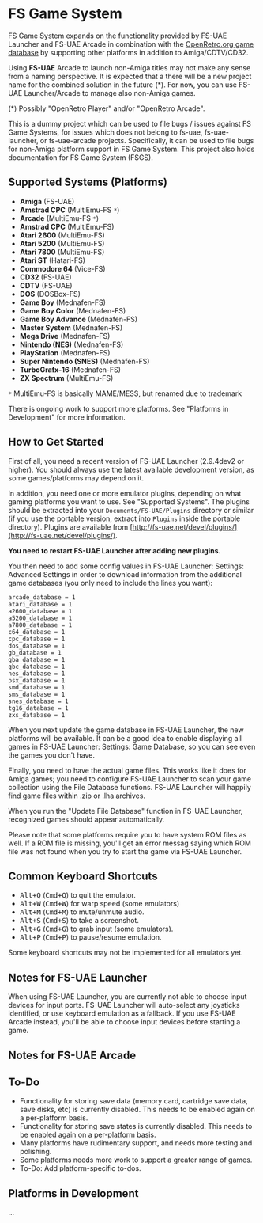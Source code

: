 # FS Game System

FS Game System expands on the functionality provided by FS-UAE Launcher
and FS-UAE Arcade in combination with the
[OpenRetro.org game database](https://openretro.org) by supporting other
platforms in addition to Amiga/CDTV/CD32.

Using **FS-UAE** Arcade to launch non-Amiga titles may not make any sense
from a naming perspective. It is expected that a there will be a new project
name for the combined solution in the future (*). For now, you can use
FS-UAE Launcher/Arcade to manage also non-Amiga games.

(*) Possibly "OpenRetro Player" and/or "OpenRetro Arcade".

This is a dummy project which can be used to file bugs / issues against
FS Game Systems, for issues which does not belong to fs-uae,
fs-uae-launcher, or fs-uae-arcade projects. Specifically, it can be used
to file bugs for non-Amiga platform support in FS Game System. This project
also holds documentation for FS Game System (FSGS).

## Supported Systems (Platforms)

* **Amiga** (FS-UAE)
* **Amstrad CPC** (MultiEmu-FS `*`)
* **Arcade** (MultiEmu-FS `*`)
* **Amstrad CPC** (MultiEmu-FS)
* **Atari 2600** (MultiEmu-FS)
* **Atari 5200** (MultiEmu-FS)
* **Atari 7800** (MultiEmu-FS)
* **Atari ST** (Hatari-FS)
* **Commodore 64** (Vice-FS)
* **CD32** (FS-UAE)
* **CDTV** (FS-UAE)
* **DOS** (DOSBox-FS)
* **Game Boy** (Mednafen-FS)
* **Game Boy Color** (Mednafen-FS)
* **Game Boy Advance** (Mednafen-FS)
* **Master System** (Mednafen-FS)
* **Mega Drive** (Mednafen-FS)
* **Nintendo (NES)** (Mednafen-FS)
* **PlayStation** (Mednafen-FS)
* **Super Nintendo (SNES)** (Mednafen-FS)
* **TurboGrafx-16** (Mednafen-FS)
* **ZX Spectrum** (MultiEmu-FS)

`*` MultiEmu-FS is basically MAME/MESS, but renamed due to trademark

There is ongoing work to support more platforms.
See "Platforms in Development" for more information.

## How to Get Started

First of all, you need a recent version of FS-UAE Launcher (2.9.4dev2
or higher). You should always use the latest available development
version, as some games/platforms may depend on it.

In addition, you need one or more emulator plugins, depending on what
gaming platforms you want to use. See "Supported Systems". The plugins
should be extracted into your `Documents/FS-UAE/Plugins` directory or
similar (if you use the portable version, extract into `Plugins` inside
the portable directory). Plugins are available from
[http://fs-uae.net/devel/plugins/](http://fs-uae.net/devel/plugins/).

**You need to restart FS-UAE Launcher after adding new plugins.**

<!--
You can also download an all-in-one portable bundle with FS-UAE Launcher,
FS-UAE Arcade and all emulator plugins for x86-64:
* Linux, Windows and macOS combined (x86-64): [x86-64.tar.gz](https://www.dropbox.com/s/cz10mocy85q3ewc/x86-64.tar.gz?dl=0)
* Windows only (x86-64):
[Windows.zip](https://www.dropbox.com/s/9olzcp6w7hg0l1h/Windows.zip?dl=0)
-->

You then need to add some config values in FS-UAE Launcher: Settings:
Advanced Settings in order to download information from the additional
game databases (you only need to include the lines you want):

    arcade_database = 1
    atari_database = 1
    a2600_database = 1
    a5200_database = 1
    a7800_database = 1
    c64_database = 1
    cpc_database = 1
    dos_database = 1
    gb_database = 1
    gba_database = 1
    gbc_database = 1
    nes_database = 1
    psx_database = 1
    smd_database = 1
    sms_database = 1
    snes_database = 1
    tg16_database = 1
    zxs_database = 1

When you next update the game database in FS-UAE Launcher, the new
platforms will be available. It can be a good idea to enable displaying
all games in FS-UAE Launcher: Settings: Game Database, so you can see
even the games you don't have.

Finally, you need to have the actual game files. This works like it does
for Amiga games; you need to configure FS-UAE Launcher to scan your
game collection using the File Database functions. FS-UAE Launcher will
happily find game files within .zip or .lha archives.

When you run the "Update File Database" function in FS-UAE Launcher,
recognized games should appear automatically.

Please note that some platforms require you to have system ROM files as
well. If a ROM file is missing, you'll get an error messag saying which
ROM file was not found when you try to start the game via FS-UAE Launcher.

## Common Keyboard Shortcuts

* <kbd>Alt+Q</kbd> (<kbd>Cmd+Q</kbd>) to quit the emulator.
* <kbd>Alt+W</kbd> (<kbd>Cmd+W</kbd>) for warp speed (some emulators)
* <kbd>Alt+M</kbd> (<kbd>Cmd+M</kbd>) to mute/unmute audio.
* <kbd>Alt+S</kbd> (<kbd>Cmd+S</kbd>) to take a screenshot.
* <kbd>Alt+G</kbd> (<kbd>Cmd+G</kbd>) to grab input (some emulators).
* <kbd>Alt+P</kbd> (<kbd>Cmd+P</kbd>) to pause/resume emulation.

Some keyboard shortcuts may not be implemented for all emulators yet.

## Notes for FS-UAE Launcher

When using FS-UAE Launcher, you are currently not able to choose
input devices for input ports. FS-UAE Launcher will auto-select any
joysticks identified, or use keyboard emulation as a fallback. If you
use FS-UAE Arcade instead, you'll be able to choose input devices before
starting a game.

## Notes for FS-UAE Arcade

## To-Do

* Functionality for storing save data (memory card, cartridge save data,
  save disks, etc) is currently disabled. This needs to be enabled again
  on a per-platform basis.
* Functionality for storing save states is currently disabled. This needs
  to be enabled again on a per-platform basis.
* Many platforms have rudimentary support, and needs more testing and
  polishing.
* Some platforms needs more work to support a greater range of games.
* To-Do: Add platform-specific to-dos.

## Platforms in Development

...
